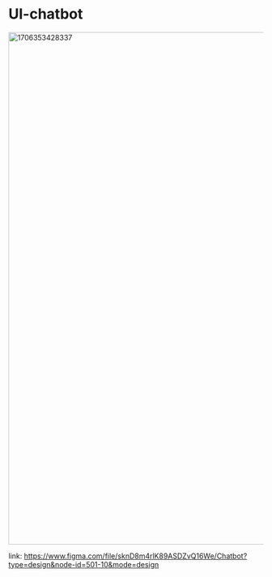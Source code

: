 # UI-chatbot

<img width="1013" alt="1706353428337" src="https://github.com/MauraLxy/UI-chatbot/assets/100116002/7814a7ce-ebf8-4003-bfad-7c3b47dd25cd">

link: https://www.figma.com/file/sknD8m4rlK89ASDZvQ16We/Chatbot?type=design&node-id=501-10&mode=design
